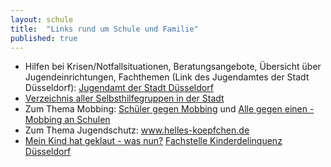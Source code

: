 ```yaml
---
layout: schule
title:  "Links rund um Schule und Familie"
published: true
---
```


- Hilfen bei Krisen/Notfallsituationen, Beratungsangebote, Übersicht über Jugendeinrichtungen, Fachthemen (Link des Jugendamtes der Stadt Düsseldorf): [Jugendamt der Stadt Düsseldorf](https://www.duesseldorf.de/jugendamt/)
- [Verzeichnis aller Selbsthilfegruppen in der Stadt](http://www.duesseldorf.de/gesundheitsamt/hilfen_und_beratung/selbsthilfe/index.shtml)
- Zum Thema Mobbing: [Schüler gegen Mobbing](www.schueler-gegen-mobbing.de) und [Alle gegen einen - Mobbing an Schulen](http://www.helles-koepfchen.de/mobbing-an-schulen.html)
- Zum Thema Jugendschutz: www.helles-koepfchen.de
- [Mein Kind hat geklaut - was nun?](http://www.duesseldorf.de/jugendamt/fam/sd/jgh/kdel.shtml) [<i class="fa fa-envelope-o"></i> Fachstelle Kinderdelinquenz Düsseldorf](mailto:jgh@duesseldorf.de)
